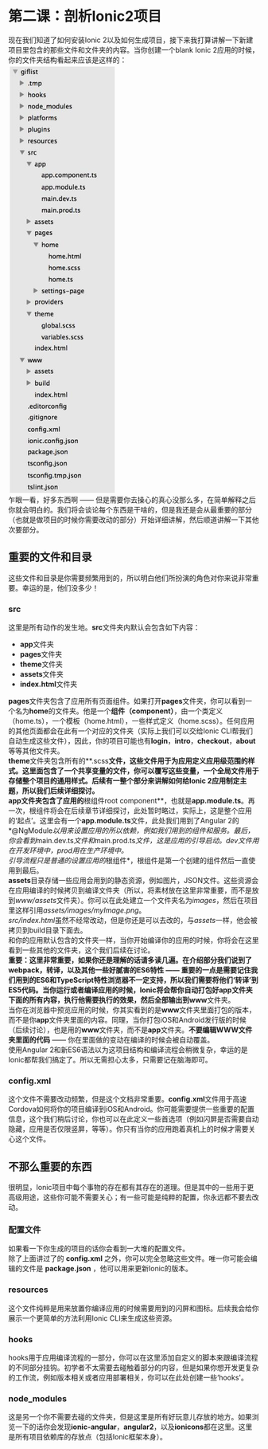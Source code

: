 # 第二课：剖析Ionic2项目
现在我们知道了如何安装Ionic 2以及如何生成项目，接下来我打算讲解一下新建项目里包含的那些文件和文件夹的内容。当你创建一个blank Ionic 2应用的时候，你的文件夹结构看起来应该是这样的：  
![目录结构](/imgs/1.2.1.jpg)  
乍眼一看，好多东西啊 —— 但是需要你去操心的真心没那么多，在简单解释之后你就会明白的。我们将会谈论每个东西是干啥的，但是我还是会从最重要的部分（也就是做项目的时候你需要改动的部分）开始详细讲解，然后顺道讲解一下其他次要部分。  

## 重要的文件和目录
这些文件和目录是你需要频繁用到的，所以明白他们所扮演的角色对你来说非常重要。幸运的是，他们没多少！  

### src
这里是所有动作的发生地。**src**文件夹内默认会包含如下内容：
* **app**文件夹
* **pages**文件夹
* **theme**文件夹
* **assets**文件夹
* **index.html**文件夹

**pages**文件夹包含了应用所有页面组件。如果打开**pages**文件夹，你可以看到一个名为**home**的文件夹。他是一个**组件（component）**，由一个类定义（home.ts），一个模板（home.html），一些样式定义（home.scss）。任何应用的其他页面都会在此有一个对应的文件夹（实际上我们可以交给Ionic CLI帮我们自动生成这些文件），因此，你的项目可能也有**login**，**intro**，**checkout**，**about**等等其他文件夹。  
**theme**文件夹包含所有的**.scss**文件，这些文件用于为应用定义应用级范围的样式。这里面包含了一个共享变量的文件，你可以覆写这些变量，一个全局文件用于存储整个项目的通用样式。后续有一整个部分来讲解如何给Ionic 2应用制定主题，所以我们后续详细探讨。  
**app**文件夹包含了应用的**根组件root component**，也就是**app.module.ts**。再一次，根组件将会在后续章节详细探讨，此处暂时略过，实际上，这是整个应用的‘起点’。这里会有一个**app.module.ts**文件，此处我们用到了Angular 2的*@NgModule*以用来设置应用的所以依赖，例如我们用到的组件和服务。最后，你会看到*main.dev.ts*文件和*main.prod.ts*文件，这是应用的引导启动。*dev*文件用在开发环境中，*prod*用在生产环境中。  
引导流程只是普通的设置应用的*根组件*，根组件是第一个创建的组件然后一直使用到最后。  
**assets**目录存储一些应用会用到的静态资源，例如图片，JSON文件。这些资源会在应用编译的时候拷贝到编译文件夹（所以，将素材放在这里非常重要，而不是放到*www/assets*文件夹）。你可以在此处建立一个文件夹名为*images*，然后在项目里这样引用*assets/images/myImage.png*。  
*src/index.html*虽然不经常改动，但是你还是可以去改的，与*assets*一样，他会被拷贝到build目录下面去。  
和你的应用默认包含的文件夹一样，当你开始编译你的应用的时候，你将会在这里看到一些其他的文件夹，这个我们后续在讨论。  
**重要：**这里非常重要，如果你还是理解的话请多读几遍。在介绍部分我们说到了webpack，转译，以及其他一些好腻害的ES6特性 —— 重要的一点是需要记住我们用到的ES6和TypeScript特性浏览器不一定支持，所以我们需要将他们‘转译’到ES5代码。当你运行或者编译应用的时候，Ionic将会帮你自动打包好app文件夹下面的所有内容，执行他需要执行的效果，然后全部输出到**www**文件夹。  
当你在浏览器中预览应用的时候，你其实看到的是**www**文件夹里面打包的版本，而不是你**app**文件夹里面的内容。同理，当你打包iOS和Android发行版的时候（后续讨论），也是用的**www**文件夹，而不是**app**文件夹。**不要编辑WWW文件夹里面的代码** —— 你在里面做的变动在编译的时候会被自动覆盖。  
使用Angular 2和新ES6语法以为这项目结构和编译流程会稍微复杂，幸运的是Ionic都帮我们搞定了。所以无需担心太多，只需要记在脑海即可。  

### config.xml
这个文件不需要改动频繁，但是这个文档非常重要。**config.xml**文件用于高速Cordova如何将你的项目编译到iOS和Android。你可能需要提供一些重要的配置信息，这个我们稍后讨论，你也可以在此定义一些首选项（例如闪屏是否需要自动隐藏，应用是否仅限竖屏，等等）。你只有当你的应用跑着真机上的时候才需要关心这个文件。  

## 不那么重要的东西
很明显，Ionic项目中每个事物的存在都有其存在的道理。但是其中的一些用于更高级用途，这些你可能不需要关心；有一些可能是纯粹的配置，你永远都不要去改动。

### 配置文件
如果看一下你生成的项目的话你会看到一大堆的配置文件。  
除了上面讲过了的 **config.xml** 之外，你可以完全忽略这些文件。唯一你可能会编辑的文件是 **package.json** ，他可以用来更新Ionic的版本。  

### resources
这个文件纯粹是用来放置你编译应用的时候需要用到的闪屏和图标。后续我会给你展示一个更简单的方法利用Ionic CLI来生成这些资源。  

### hooks
hooks用于应用编译流程的一部分，你可以在这里添加自定义的脚本来跟编译流程的不同部分挂钩。初学者不太需要去碰触着部分的内容，但是如果你想开发更复杂的工作流，例如版本相关或者应用部署相关，你可以在此处创建一些‘hooks'。  

### node_modules
这是另一个你不需要去碰的文件夹，但是这里是所有好玩意儿存放的地方。如果浏览一下的话你会发现**ionic-angular**，**angular2**，以及**ionicons**都在这里。这里是所有项目依赖库的存放点（包括Ionic框架本身）。